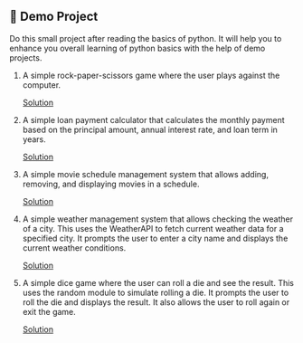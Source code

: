 ## 🧠 Demo Project

Do this small project after reading the basics of python. It will help you to enhance you overall learning of python basics with the help of demo projects.

1. A simple rock-paper-scissors game where the user plays against the computer.    

    [Solution](https://github.com/riteshsingh84/python/tree/main/DemoProject/01_rock_paper_scissors_game.py)

2. A simple loan payment calculator that calculates the monthly payment based on the principal amount, annual interest rate, and loan term in years.

    [Solution](https://github.com/riteshsingh84/python/tree/main/DemoProject/02_loan_pay_cal.py)

3. A simple movie schedule management system that allows adding, removing, and displaying movies in a schedule.

    [Solution](https://github.com/riteshsingh84/python/tree/main/DemoProject/03_movie_schedule.py)

4. A simple weather management system that allows checking the weather of a city.
    This uses the WeatherAPI to fetch current weather data for a specified city.
    It prompts the user to enter a city name and displays the current weather conditions.

    [Solution](https://github.com/riteshsingh84/python/tree/main/DemoProject/04_city_weather.py)


5. A simple dice game where the user can roll a die and see the result.
    This uses the random module to simulate rolling a die.
    It prompts the user to roll the die and displays the result.
    It also allows the user to roll again or exit the game.

    [Solution](https://github.com/riteshsingh84/python/tree/main/DemoProject/05_dice_game.py)


